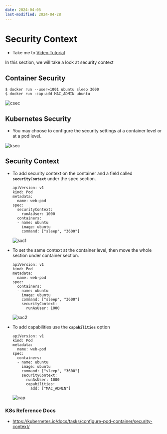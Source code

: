```yaml
---
date: 2024-04-05
last-modified: 2024-04-28
---
```

# Security Context
  - Take me to [Video Tutorial](https://kodekloud.com/topic/security-contexts-2/)
  
In this section, we will take a look at security context

## Container Security
 ```
 $ docker run --user=1001 ubuntu sleep 3600
 $ docker run -cap-add MAC_ADMIN ubuntu
 ```
 
 ![csec](csec.PNG)
 
## Kubernetes Security
- You may choose to configure the security settings at a container level or at a pod level.

 ![ksec](ksec.PNG)

## Security Context
- To add security context on the container and a field called **`securityContext`** under the spec section.
  ```
  apiVersion: v1
  kind: Pod
  metadata:
    name: web-pod
  spec:
    securityContext:
      runAsUser: 1000
    containers:
    - name: ubuntu
      image: ubuntu
      command: ["sleep", "3600"]
  ```
  ![sxc1](sxc1.PNG)
  
- To set the same context at the container level, then move the whole section under container section.
  
  ```
  apiVersion: v1
  kind: Pod
  metadata:
    name: web-pod
  spec:
    containers:
    - name: ubuntu
      image: ubuntu
      command: ["sleep", "3600"]
      securityContext:
        runAsUser: 1000
  ```
  ![sxc2](sxc2.PNG)
  
- To add capabilities use the **`capabilities`** option
  ```
  apiVersion: v1
  kind: Pod
  metadata:
    name: web-pod
  spec:
    containers:
    - name: ubuntu
      image: ubuntu
      command: ["sleep", "3600"]
      securityContext:
        runAsUser: 1000
        capabilities: 
          add: ["MAC_ADMIN"]
  ```
  ![cap](cap.PNG)
  
  
### K8s Reference Docs
- https://kubernetes.io/docs/tasks/configure-pod-container/security-context/
